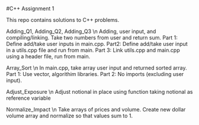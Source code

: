 #C++ Assignment 1

This repo contains solutions to C++ problems.

Adding_Q1, Adding_Q2, Adding_Q3 \n
Adding, user input, and compiling/linking. Take two numbers from user and return sum.
Part 1: Define add/take user inputs in main.cpp.
Part2: Define add/take user input in a utils.cpp file and run from main.
Part 3: Link utils.cpp and main.cpp using a header file, run from main.

Array_Sort \n
In main.cpp, take array user input and returned sorted array.
Part 1: Use vector, algorithim libraries.
Part 2: No imports (excluding user input).

Adjust_Exposure \n
Adjust notional in place using function taking notional as reference variable

Normalize_Impact \n
Take arrays of prices and volume. Create new dollar volume array and normalize so that values sum to 1.
